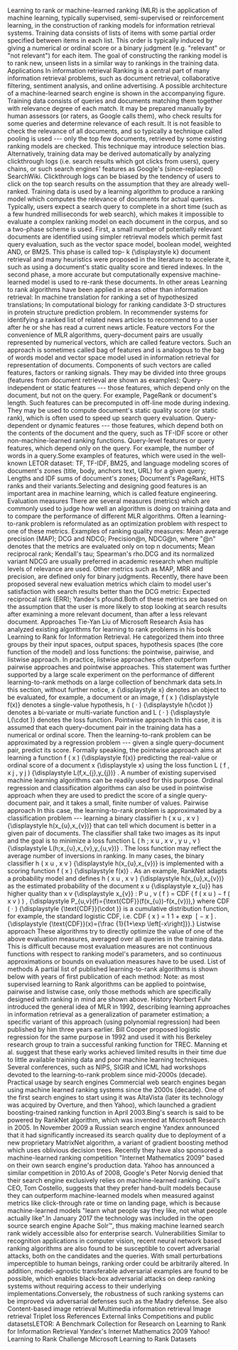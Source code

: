 Learning to rank or machine-learned ranking (MLR) is the application of
machine learning, typically supervised, semi-supervised or reinforcement
learning, in the construction of ranking models for information
retrieval systems. Training data consists of lists of items with some
partial order specified between items in each list. This order is
typically induced by giving a numerical or ordinal score or a binary
judgment (e.g. \"relevant\" or \"not relevant\") for each item. The goal
of constructing the ranking model is to rank new, unseen lists in a
similar way to rankings in the training data. Applications In
information retrieval Ranking is a central part of many information
retrieval problems, such as document retrieval, collaborative filtering,
sentiment analysis, and online advertising. A possible architecture of a
machine-learned search engine is shown in the accompanying figure.
Training data consists of queries and documents matching them together
with relevance degree of each match. It may be prepared manually by
human assessors (or raters, as Google calls them), who check results for
some queries and determine relevance of each result. It is not feasible
to check the relevance of all documents, and so typically a technique
called pooling is used --- only the top few documents, retrieved by some
existing ranking models are checked. This technique may introduce
selection bias. Alternatively, training data may be derived
automatically by analyzing clickthrough logs (i.e. search results which
got clicks from users), query chains, or such search engines\' features
as Google\'s (since-replaced) SearchWiki. Clickthrough logs can be
biased by the tendency of users to click on the top search results on
the assumption that they are already well-ranked. Training data is used
by a learning algorithm to produce a ranking model which computes the
relevance of documents for actual queries. Typically, users expect a
search query to complete in a short time (such as a few hundred
milliseconds for web search), which makes it impossible to evaluate a
complex ranking model on each document in the corpus, and so a two-phase
scheme is used. First, a small number of potentially relevant documents
are identified using simpler retrieval models which permit fast query
evaluation, such as the vector space model, boolean model, weighted AND,
or BM25. This phase is called top- k {\\displaystyle k} document
retrieval and many heuristics were proposed in the literature to
accelerate it, such as using a document\'s static quality score and
tiered indexes. In the second phase, a more accurate but computationally
expensive machine-learned model is used to re-rank these documents. In
other areas Learning to rank algorithms have been applied in areas other
than information retrieval: In machine translation for ranking a set of
hypothesized translations; In computational biology for ranking
candidate 3-D structures in protein structure prediction problem. In
recommender systems for identifying a ranked list of related news
articles to recommend to a user after he or she has read a current news
article. Feature vectors For the convenience of MLR algorithms,
query-document pairs are usually represented by numerical vectors, which
are called feature vectors. Such an approach is sometimes called bag of
features and is analogous to the bag of words model and vector space
model used in information retrieval for representation of documents.
Components of such vectors are called features, factors or ranking
signals. They may be divided into three groups (features from document
retrieval are shown as examples): Query-independent or static features
--- those features, which depend only on the document, but not on the
query. For example, PageRank or document\'s length. Such features can be
precomputed in off-line mode during indexing. They may be used to
compute document\'s static quality score (or static rank), which is
often used to speed up search query evaluation. Query-dependent or
dynamic features --- those features, which depend both on the contents
of the document and the query, such as TF-IDF score or other
non-machine-learned ranking functions. Query-level features or query
features, which depend only on the query. For example, the number of
words in a query.Some examples of features, which were used in the
well-known LETOR dataset: TF, TF-IDF, BM25, and language modeling scores
of document\'s zones (title, body, anchors text, URL) for a given query;
Lengths and IDF sums of document\'s zones; Document\'s PageRank, HITS
ranks and their variants.Selecting and designing good features is an
important area in machine learning, which is called feature engineering.
Evaluation measures There are several measures (metrics) which are
commonly used to judge how well an algorithm is doing on training data
and to compare the performance of different MLR algorithms. Often a
learning-to-rank problem is reformulated as an optimization problem with
respect to one of these metrics. Examples of ranking quality measures:
Mean average precision (MAP); DCG and NDCG; Precision@n, NDCG@n, where
\"@n\" denotes that the metrics are evaluated only on top n documents;
Mean reciprocal rank; Kendall\'s tau; Spearman\'s rho.DCG and its
normalized variant NDCG are usually preferred in academic research when
multiple levels of relevance are used. Other metrics such as MAP, MRR
and precision, are defined only for binary judgments. Recently, there
have been proposed several new evaluation metrics which claim to model
user\'s satisfaction with search results better than the DCG metric:
Expected reciprocal rank (ERR); Yandex\'s pfound.Both of these metrics
are based on the assumption that the user is more likely to stop looking
at search results after examining a more relevant document, than after a
less relevant document. Approaches Tie-Yan Liu of Microsoft Research
Asia has analyzed existing algorithms for learning to rank problems in
his book Learning to Rank for Information Retrieval. He categorized them
into three groups by their input spaces, output spaces, hypothesis
spaces (the core function of the model) and loss functions: the
pointwise, pairwise, and listwise approach. In practice, listwise
approaches often outperform pairwise approaches and pointwise
approaches. This statement was further supported by a large scale
experiment on the performance of different learning-to-rank methods on a
large collection of benchmark data sets.In this section, without further
notice, x {\\displaystyle x} denotes an object to be evaluated, for
example, a document or an image, f ( x ) {\\displaystyle f(x)} denotes a
single-value hypothesis, h ( ⋅ ) {\\displaystyle h(\\cdot )} denotes a
bi-variate or multi-variate function and L ( ⋅ ) {\\displaystyle
L(\\cdot )} denotes the loss function. Pointwise approach In this case,
it is assumed that each query-document pair in the training data has a
numerical or ordinal score. Then the learning-to-rank problem can be
approximated by a regression problem --- given a single query-document
pair, predict its score. Formally speaking, the pointwise approach aims
at learning a function f ( x ) {\\displaystyle f(x)} predicting the
real-value or ordinal score of a document x {\\displaystyle x} using the
loss function L ( f , x j , y j ) {\\displaystyle L(f,x\_{j},y\_{j})} .
A number of existing supervised machine learning algorithms can be
readily used for this purpose. Ordinal regression and classification
algorithms can also be used in pointwise approach when they are used to
predict the score of a single query-document pair, and it takes a small,
finite number of values. Pairwise approach In this case, the
learning-to-rank problem is approximated by a classification problem ---
learning a binary classifier h ( x u , x v ) {\\displaystyle
h(x\_{u},x\_{v})} that can tell which document is better in a given pair
of documents. The classifier shall take two images as its input and the
goal is to minimize a loss function L ( h ; x u , x v , y u , v )
{\\displaystyle L(h;x\_{u},x\_{v},y\_{u,v})} . The loss function may
reflect the average number of inversions in ranking. In many cases, the
binary classifier h ( x u , x v ) {\\displaystyle h(x\_{u},x\_{v})} is
implemented with a scoring function f ( x ) {\\displaystyle f(x)} . As
an example, RankNet adapts a probability model and defines h ( x u , x v
) {\\displaystyle h(x\_{u},x\_{v})} as the estimated probability of the
document x u {\\displaystyle x\_{u}} has higher quality than x v
{\\displaystyle x\_{v}} : P u , v ( f ) = CDF ( f ( x u ) − f ( x v ) )
, {\\displaystyle P\_{u,v}(f)={\\text{CDF}}(f(x\_{u})-f(x\_{v})),} where
CDF ( ⋅ ) {\\displaystyle {\\text{CDF}}(\\cdot )} is a cumulative
distribution function, for example, the standard logistic CDF, i.e. CDF
( x ) = 1 1 + exp ⁡ \[ − x \] . {\\displaystyle {\\text{CDF}}(x)={\\frac
{1}{1+\\exp \\left\[-x\\right\]}}.} Listwise approach These algorithms
try to directly optimize the value of one of the above evaluation
measures, averaged over all queries in the training data. This is
difficult because most evaluation measures are not continuous functions
with respect to ranking model\'s parameters, and so continuous
approximations or bounds on evaluation measures have to be used. List of
methods A partial list of published learning-to-rank algorithms is shown
below with years of first publication of each method: Note: as most
supervised learning to Rank algorithms can be applied to pointwise,
pairwise and listwise case, only those methods which are specifically
designed with ranking in mind are shown above. History Norbert Fuhr
introduced the general idea of MLR in 1992, describing learning
approaches in information retrieval as a generalization of parameter
estimation; a specific variant of this approach (using polynomial
regression) had been published by him three years earlier. Bill Cooper
proposed logistic regression for the same purpose in 1992 and used it
with his Berkeley research group to train a successful ranking function
for TREC. Manning et al. suggest that these early works achieved limited
results in their time due to little available training data and poor
machine learning techniques. Several conferences, such as NIPS, SIGIR
and ICML had workshops devoted to the learning-to-rank problem since
mid-2000s (decade). Practical usage by search engines Commercial web
search engines began using machine learned ranking systems since the
2000s (decade). One of the first search engines to start using it was
AltaVista (later its technology was acquired by Overture, and then
Yahoo), which launched a gradient boosting-trained ranking function in
April 2003.Bing\'s search is said to be powered by RankNet algorithm,
which was invented at Microsoft Research in 2005. In November 2009 a
Russian search engine Yandex announced that it had significantly
increased its search quality due to deployment of a new proprietary
MatrixNet algorithm, a variant of gradient boosting method which uses
oblivious decision trees. Recently they have also sponsored a
machine-learned ranking competition \"Internet Mathematics 2009\" based
on their own search engine\'s production data. Yahoo has announced a
similar competition in 2010.As of 2008, Google\'s Peter Norvig denied
that their search engine exclusively relies on machine-learned ranking.
Cuil\'s CEO, Tom Costello, suggests that they prefer hand-built models
because they can outperform machine-learned models when measured against
metrics like click-through rate or time on landing page, which is
because machine-learned models \"learn what people say they like, not
what people actually like\".In January 2017 the technology was included
in the open source search engine Apache Solr™, thus making machine
learned search rank widely accessible also for enterprise search.
Vulnerabilities Similar to recognition applications in computer vision,
recent neural network based ranking algorithms are also found to be
susceptible to covert adversarial attacks, both on the candidates and
the queries. With small perturbations imperceptible to human beings,
ranking order could be arbitrarily altered. In addition, model-agnostic
transferable adversarial examples are found to be possible, which
enables black-box adversarial attacks on deep ranking systems without
requiring access to their underlying implementations.Conversely, the
robustness of such ranking systems can be improved via adversarial
defenses such as the Madry defense. See also Content-based image
retrieval Multimedia information retrieval Image retrieval Triplet loss
References External links Competitions and public datasetsLETOR: A
Benchmark Collection for Research on Learning to Rank for Information
Retrieval Yandex\'s Internet Mathematics 2009 Yahoo! Learning to Rank
Challenge Microsoft Learning to Rank Datasets
